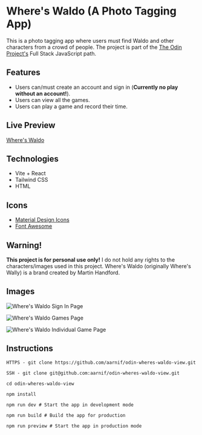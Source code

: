 # Where's Waldo (A Photo Tagging App)

This is a photo tagging app where users must find Waldo and other characters from a crowd of people.
The project is part of the [The Odin Project's](https://www.theodinproject.com/) Full Stack JavaScript path.

## Features

- Users can/must create an account and sign in (<strong>Currently no play without an account!</strong>).
- Users can view all the games.
- Users can play a game and record their time.

## Live Preview

[Where's Waldo](https://radiant-faloodeh-14c3ee.netlify.app/)

## Technologies

- Vite + React
- Tailwind CSS
- HTML

## Icons

- [Material Design Icons](https://pictogrammers.com/library/mdi/)
- [Font Awesome](https://fontawesome.com/)

## Warning!

<strong>This project is for personal use only!</strong>
I do not hold any rights to the characters/images used in this project.
Where's Waldo (originally Where's Wally) is a brand created by Martin Handford.

## Images

![Where's Waldo](/public/images/sing-in.png)
Sign In Page
<br>

![Where's Waldo](/public/images/games.png)
Games Page
<br>

![Where's Waldo](/public/images/game.png)
Individual Game Page
<br>

## Instructions

```
HTTPS - git clone https://github.com/aarnif/odin-wheres-waldo-view.git

SSH - git clone git@github.com:aarnif/odin-wheres-waldo-view.git

cd odin-wheres-waldo-view

npm install

npm run dev # Start the app in development mode

npm run build # Build the app for production

npm run preview # Start the app in production mode
```

